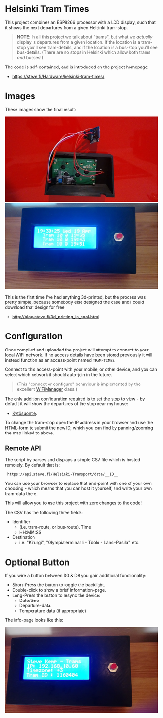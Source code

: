 # Helsinki Tram Times

This project combines an ESP8266 processor with a LCD display, such that
it shows the next departures from a given Helsinki tram-stop.

> **NOTE**: In all this project we talk about "trams", but what we _actually_ display is departures from a given location.  If the location is a tram-stop you'll see tram-details, and if the location is a bus-stop you'll see bus-details.  (There are no stops in Helsinki which allow both trams _and_ busses!)

The code is self-contained, and is introduced on the project homepage:

* https://steve.fi/Hardware/helsinki-tram-times/

# Images

These images show the final result:

![Components in a case](images/case.fitted.jpg)
![Usual-view](images/tram.boxed.jpg)

This is the first time I've had anything 3d-printed, but the process was pretty simple, because somebody else designed the case and I could download that design for free!

* http://blog.steve.fi/3d_printing_is_cool.html


# Configuration

Once compiled and uploaded the project will attempt to connect to your
local WiFi network.  If no access details have been stored previously
it will instead function as an access-point named `TRAM-TIMES`.

Connect to this access-point with your mobile, or other device, and
you can select which network it should auto-join in the future.

> (This "connect or configure" behaviour is implemented by the excellent [WiFiManager](https://github.com/tzapu/WiFiManager) class.)

The only addition configuration required is to set the stop to view - by
default it will show the departures of the stop near my house:

* [Kytösuontie](https://beta.reittiopas.fi/pysakit/HSL:1160404).

To change the tram-stop open the IP address in your browser and use
the HTML-form to submit the new ID, which you can find by panning/zooming
the map linked to above.


## Remote API

The script by parses and displays a simple CSV file which is hosted
remotely.  By default that is:

     https://api.steve.fi/Helsinki-Transport/data/__ID__

You can use your browser to replace that end-point with one of your
own choosing - which means that you can host it yourself, and write
your own tram-data there.

This will allow you to use this project with zero changes to the code!

The CSV has the following three fields:

* Identifier
  * (i.e. tram-route, or bus-route).
 Time
  * HH:MM:SS
* Destination
  * i.e. "Kirurgi", "Olympiaterminaali - Töölö - Länsi-Pasila", etc.


# Optional Button

If you wire a button between D0 & D8 you gain additional functionality:

* Short-Press the button to toggle the backlight.
* Double-click to show a brief information-page.
* Long-Press the button to resync the device:
  * Date/time
  * Departure-data.
  * Temperature data (if appropriate)

The info-page looks like this:

![Info-view](images/tram.info.jpg)
